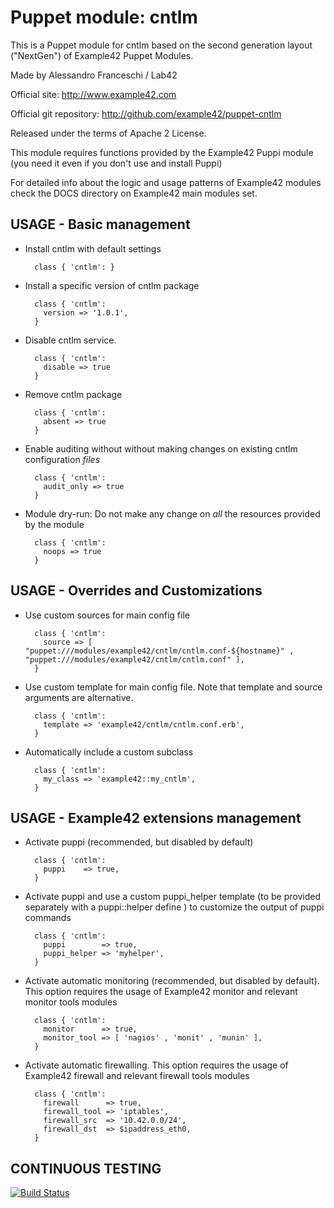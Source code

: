 # Puppet module: cntlm

This is a Puppet module for cntlm based on the second generation layout ("NextGen") of Example42 Puppet Modules.

Made by Alessandro Franceschi / Lab42

Official site: http://www.example42.com

Official git repository: http://github.com/example42/puppet-cntlm

Released under the terms of Apache 2 License.

This module requires functions provided by the Example42 Puppi module (you need it even if you don't use and install Puppi)

For detailed info about the logic and usage patterns of Example42 modules check the DOCS directory on Example42 main modules set.


## USAGE - Basic management

* Install cntlm with default settings

        class { 'cntlm': }

* Install a specific version of cntlm package

        class { 'cntlm':
          version => '1.0.1',
        }

* Disable cntlm service.

        class { 'cntlm':
          disable => true
        }

* Remove cntlm package

        class { 'cntlm':
          absent => true
        }

* Enable auditing without without making changes on existing cntlm configuration *files*

        class { 'cntlm':
          audit_only => true
        }

* Module dry-run: Do not make any change on *all* the resources provided by the module

        class { 'cntlm':
          noops => true
        }


## USAGE - Overrides and Customizations
* Use custom sources for main config file 

        class { 'cntlm':
          source => [ "puppet:///modules/example42/cntlm/cntlm.conf-${hostname}" , "puppet:///modules/example42/cntlm/cntlm.conf" ], 
        }


* Use custom template for main config file. Note that template and source arguments are alternative. 

        class { 'cntlm':
          template => 'example42/cntlm/cntlm.conf.erb',
        }

* Automatically include a custom subclass

        class { 'cntlm':
          my_class => 'example42::my_cntlm',
        }


## USAGE - Example42 extensions management 
* Activate puppi (recommended, but disabled by default)

        class { 'cntlm':
          puppi    => true,
        }

* Activate puppi and use a custom puppi_helper template (to be provided separately with a puppi::helper define ) to customize the output of puppi commands 

        class { 'cntlm':
          puppi        => true,
          puppi_helper => 'myhelper', 
        }

* Activate automatic monitoring (recommended, but disabled by default). This option requires the usage of Example42 monitor and relevant monitor tools modules

        class { 'cntlm':
          monitor      => true,
          monitor_tool => [ 'nagios' , 'monit' , 'munin' ],
        }

* Activate automatic firewalling. This option requires the usage of Example42 firewall and relevant firewall tools modules

        class { 'cntlm':       
          firewall      => true,
          firewall_tool => 'iptables',
          firewall_src  => '10.42.0.0/24',
          firewall_dst  => $ipaddress_eth0,
        }


## CONTINUOUS TESTING

[![Build Status](https://travis-ci.org/gehel/puppet-cntlm.png?branch=master)](https://travis-ci.org/gehel/puppet-cntlm)
